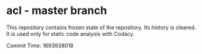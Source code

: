 # acl - master branch

This repository contains frozen state of the repository.
Its history is cleared. It is used only for static code
analysis with Codacy.

Commit Time: 1693938018